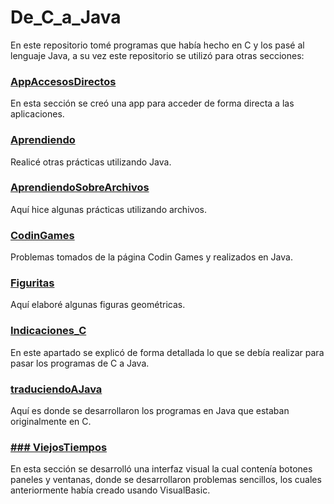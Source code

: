 # De_C_a_Java

En este repositorio tomé programas que había hecho en C y los pasé al lenguaje Java, a su vez este repositorio se  utilizó para otras secciones:

### [AppAccesosDirectos](https://github.com/Karolita02/De_C_a_Java/tree/master/src/AppAccesosDirectos)

En esta sección se creó una app para acceder de forma directa a las aplicaciones.

### [Aprendiendo](https://github.com/Karolita02/De_C_a_Java/tree/master/src/Aprendiendo)

Realicé otras prácticas utilizando Java.

### [AprendiendoSobreArchivos](https://github.com/Karolita02/De_C_a_Java/tree/master/src/AprendiendoSobreArchivos)

Aquí hice algunas prácticas utilizando archivos.

### [CodinGames](https://github.com/Karolita02/De_C_a_Java/tree/master/src/CodinGames)

Problemas tomados de la página Codin Games y realizados en Java.

### [Figuritas](https://github.com/Karolita02/De_C_a_Java/tree/master/src/Figuritas)

Aquí elaboré algunas figuras geométricas.

### [Indicaciones_C](https://github.com/Karolita02/De_C_a_Java/tree/master/src/indicaciones_C)

En este apartado se explicó de forma detallada lo que se debía realizar para pasar los programas de C a Java.

### [traduciendoAJava](https://https://github.com/Karolita02/De_C_a_Java/tree/master/src/traduciendoAJava)

Aquí es donde se desarrollaron los programas en Java que estaban originalmente en C.

### [### ViejosTiempos](https://github.com/Karolita02/De_C_a_Java/tree/master/src/ViejosTiempos)

En esta sección se desarrolló una interfaz visual la cual contenía botones paneles y ventanas, donde se desarrollaron problemas sencillos, los cuales anteriormente había creado usando VisualBasic.
